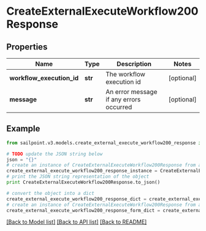 # CreateExternalExecuteWorkflow200Response


## Properties

Name | Type | Description | Notes
------------ | ------------- | ------------- | -------------
**workflow_execution_id** | **str** | The workflow execution id | [optional] 
**message** | **str** | An error message if any errors occurred | [optional] 

## Example

```python
from sailpoint.v3.models.create_external_execute_workflow200_response import CreateExternalExecuteWorkflow200Response

# TODO update the JSON string below
json = "{}"
# create an instance of CreateExternalExecuteWorkflow200Response from a JSON string
create_external_execute_workflow200_response_instance = CreateExternalExecuteWorkflow200Response.from_json(json)
# print the JSON string representation of the object
print CreateExternalExecuteWorkflow200Response.to_json()

# convert the object into a dict
create_external_execute_workflow200_response_dict = create_external_execute_workflow200_response_instance.to_dict()
# create an instance of CreateExternalExecuteWorkflow200Response from a dict
create_external_execute_workflow200_response_form_dict = create_external_execute_workflow200_response.from_dict(create_external_execute_workflow200_response_dict)
```
[[Back to Model list]](../README.md#documentation-for-models) [[Back to API list]](../README.md#documentation-for-api-endpoints) [[Back to README]](../README.md)


